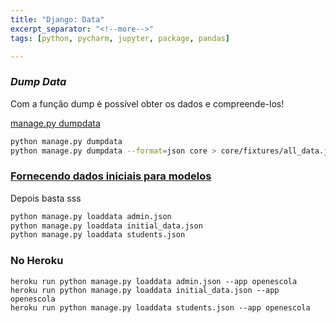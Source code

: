 ```yaml
---
title: "Django: Data"
excerpt_separator: "<!--more-->"
tags: [python, pycharm, jupyter, package, pandas]

---
```




### *Dump Data*

Com a função dump é possível obter os dados e compreende-los!

[manage.py dumpdata](https://docs.djangoproject.com/pt-br/3.0/ref/django-admin/#django-admin-dumpdata)

```bash
python manage.py dumpdata
python manage.py dumpdata --format=json core > core/fixtures/all_data.json
```



### [Fornecendo dados iniciais para modelos](https://docs.djangoproject.com/pt-br/3.2/howto/initial-data/)

Depois basta sss

```bash
python manage.py loaddata admin.json
python manage.py loaddata initial_data.json
python manage.py loaddata students.json
```



### No Heroku

```
heroku run python manage.py loaddata admin.json --app openescola
heroku run python manage.py loaddata initial_data.json --app openescola
heroku run python manage.py loaddata students.json --app openescola
```


